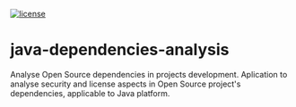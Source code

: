 [![license](https://img.shields.io/github/license/pt-osda/java-dependencies-analysis.svg)](https://github.com/pt-osda/java-dependencies-analysis/blob/master/LICENSE)

# java-dependencies-analysis
Analyse Open Source dependencies in projects development. Aplication to analyse security and license aspects in Open Source project's dependencies, applicable to Java platform.
